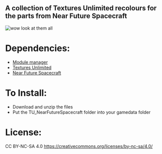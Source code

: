 ## A collection of Textures Unlimited recolours for the parts from Near Future Spacecraft

![wow look at them all](https://i.imgur.com/6QdLvnA.png)

# Dependencies:
- [Module manager](https://forum.kerbalspaceprogram.com/topic/50533-18x-112x-module-manager-423-july-03th-2023-fireworks-season/)
- [Textures Unlimited](https://forum.kerbalspaceprogram.com/topic/167450-19x-textures-unlimited-pbr-shader-texture-set-and-model-loading-api/)
- [Near Future Spacecraft](https://forum.kerbalspaceprogram.com/topic/155465-most-112x-near-future-technologies-august-26/)

# To Install:
- Download and unzip the files
- Put the TU_NearFutureSpacecraft folder into your gamedata folder

# License:
CC BY-NC-SA 4.0
https://creativecommons.org/licenses/by-nc-sa/4.0/
